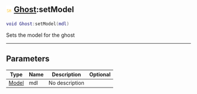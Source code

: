 ## ![shared](.gitbook/assets/shared.png) [Ghost](./readme/Ghost/README.md):setModel

```lua
void Ghost:setModel(mdl)
```

Sets the model for the ghost

------
## Parameters

| Type   | Name | Description | Optional |
| ------ | ---- | ----------- | -------: |
| [Model](./readme/Model/README.md) | mdl | No description |  |

